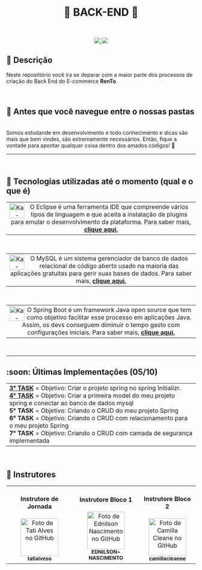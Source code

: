 <h1 align="CENTER">🚧 BACK-END 🚧</h1>
   <br>

   <p align="center">
       <a href="https://github.com/RenToGen">
        <img src="https://img.shields.io/github/last-commit/RenToGen/Back-End?color=black%20&label=Ultimo%20commit&logo=github&style=flat-square"/>
        </a>
        <img src="https://img.shields.io/github/contributors/RenToGen/Back-End?color=black%20&label=Contribuidores&logo=github&style=flat-square"/>
        </p>
    
## :memo: Descrição
Neste repostitório você ira se deparar com a maior parte dos processos de criação do Back End do E-commerce **RenTo**. 
  
<br>
  
## :round_pushpin: Antes que você navegue entre o nossas pastas 
<br>
Somos estudande em desenvolvimento e todo conhecimento e dicas são mais que bem vindes, são extremamente necessários. Então, fique a vontade para apontar qualquer coisa dentro dos amados códigos! 🥰

<br>
<hr size="3">
<br>

## :wrench: Tecnologias utilizadas até o momento (qual e o que é)
<table>
  <tr>
    <td align="center"> 
      <img align="left" alt="Ka-Java" height="40" width="40" src="https://user-images.githubusercontent.com/11943860/46922575-7017cf80-cfe1-11e8-845a-0cd198fb546c.png"/>
O Eclipse é uma ferramenta IDE que compreende vários tipos de linguagem e que aceita a instalação de plugins para emular o desenvolvimento da plataforma. Para saber mais, <a href="https://www.devmedia.com.br/conhecendo-o-eclipse-uma-apresentacao-detalhada-da-ide/25589/"><b>clique aqui.</b>
  </sub>
      </a>
    </td>
  </tr>
</table>
<br>

<table>
  <tr>
    <td align="center"> 
<img align="left" alt="Ka-Mysql" height="40" width="40" src="https://img.icons8.com/fluency/48/000000/mysql-logo.png"/>
O MySQL é um sistema gerenciador de banco de dados relacional de código aberto usado na maioria das aplicações gratuitas para gerir suas bases de dados. Para saber mais, <a href="https://rockcontent.com/br/blog/mysql/"><b>clique aqui.</b>
       </sub>
      </a>
    </td>
  </tr>
</table>
<br>
<table>
  <tr>
    <td align="center"> <img align="left" alt="Ka-Spring" height="40" width="40" src="https://img.icons8.com/color/48/000000/spring-logo.png"/>
O Spring Boot é um framework Java open source que tem como objetivo facilitar esse processo em aplicações Java. Assim, os devs conseguem diminuir o tempo gasto com configurações iniciais. Para saber mais, <a href="https://www.devmedia.com.br/spring-boot-simplificando-o-spring/31979"><b>clique aqui.</b>
 </sub>
      </a>
    </td>
  </tr>
</table>
<br>

<hr size="2">

<h2 align="left">:soon: Últimas Implementações (05/10) </h2>
     
<table>
  <tr>
    <td align="left"> 
      <a align="left" href="https://docs.google.com/document/d/1ftRYYV84tIUJFpVlPTz3IpgBj25ExoZfN5N65hZOJmY/edit"><b>3° TASK</b></a> = Objetivo: Criar o projeto spring no spring Initializr. <br>
     <a align="left" href="https://docs.google.com/document/d/1ftRYYV84tIUJFpVlPTz3IpgBj25ExoZfN5N65hZOJmY/edit"><b>4° TASK</b></a> = Objetivo: Criar a primeira model do meu projeto spring e conectar ao banco de dados mysql <br>
        <b>5° TASK</b></a> = Objetivo: Criando o CRUD do meu projeto Spring<br>
        <b>6° TASK</b></a> = Objetivo: Criando o CRUD com relacionamento para o meu projeto Spring<br>
        <b>7° TASK</b></a> = Objetivo: Criando o CRUD com camada de segurança implementada
    </h5>
<br>
  </sub>
      </a>
    </td>
  </tr>
</table>
<br>



## :handshake: Instrutores
<table>
  <tr>
    <td align="center">
      <h4>Instrutore de Jornada</h4>
      <a href="http://github.com/tatialveso">
        <img src="https://avatars.githubusercontent.com/u/56259137?v=4" width="100px;" alt="Foto de Tati Alves no GitHub"/><br>
        <sub>
          <b>tatialveso</b>
        </sub>
      </a>
    </td>
    <td align="center">
      <h4>Instrutore Bloco 1</h4>
      <a href="https://github.com/EDNILSON-NASCIMENTO">
        <img src="https://avatars.githubusercontent.com/u/57823621?v=4" width="100px;" alt="Foto de Ednilson Nascimento no GitHub"/><br>
        <sub>
          <b>EDNILSON-NASCIMENTO</b>
        </sub>
      </a>
    </td>
     </td>
    <td align="center">
      <h4>Instrutore Bloco 2</h4>
      <a href="https://github.com/camillacleanne">
        <img src="https://avatars.githubusercontent.com/u/57760132?v=4" width="100px;" alt="Foto de Camilla Cleane no GitHub"/><br>
        <sub>
          <b>camillacleanne</b>
        </sub>
      </a>
    </td>
  </tr>  
</table>


<br>
